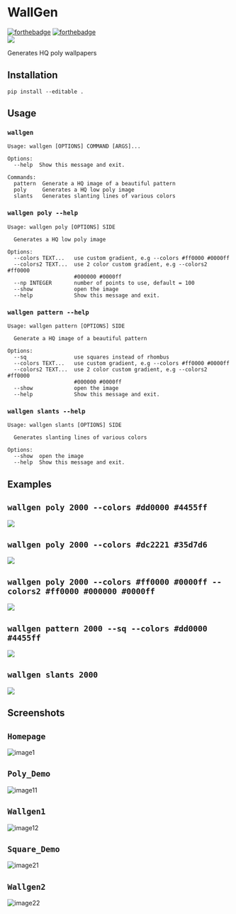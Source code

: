 # WallGen
[![forthebadge](https://forthebadge.com/images/badges/made-with-python.svg)](https://forthebadge.com)   [![forthebadge](https://forthebadge.com/images/badges/built-with-love.svg)](https://forthebadge.com)  
[![](https://img.shields.io/badge/Demo-yellow.svg?style=for-the-badge)](http://wallgen.herokuapp.com/)


Generates HQ poly wallpapers

## Installation 

`pip install --editable .`

## Usage

### `wallgen`

```
Usage: wallgen [OPTIONS] COMMAND [ARGS]...

Options:
  --help  Show this message and exit.

Commands:
  pattern  Generate a HQ image of a beautiful pattern
  poly     Generates a HQ low poly image
  slants   Generates slanting lines of various colors
```

### `wallgen poly --help`

```
Usage: wallgen poly [OPTIONS] SIDE

  Generates a HQ low poly image

Options:
  --colors TEXT...   use custom gradient, e.g --colors #ff0000 #0000ff
  --colors2 TEXT...  use 2 color custom gradient, e.g --colors2 #ff0000
                     #000000 #0000ff
  --np INTEGER       number of points to use, default = 100
  --show             open the image
  --help             Show this message and exit.
```

### `wallgen pattern --help`


```
Usage: wallgen pattern [OPTIONS] SIDE

  Generate a HQ image of a beautiful pattern

Options:
  --sq               use squares instead of rhombus
  --colors TEXT...   use custom gradient, e.g --colors #ff0000 #0000ff
  --colors2 TEXT...  use 2 color custom gradient, e.g --colors2 #ff0000
                     #000000 #0000ff
  --show             open the image
  --help             Show this message and exit.
```

### `wallgen slants --help`

```
Usage: wallgen slants [OPTIONS] SIDE

  Generates slanting lines of various colors

Options:
  --show  open the image
  --help  Show this message and exit.
```

## Examples

## `wallgen poly 2000 --colors #dd0000 #4455ff`

![](./images/demo1.png)

## `wallgen poly 2000 --colors #dc2221 #35d7d6`

![](./images/demo2.png)

## `wallgen poly 2000 --colors #ff0000 #0000ff --colors2 #ff0000 #000000 #0000ff`

![](./images/demo5.png)

## `wallgen pattern 2000 --sq --colors #dd0000 #4455ff`

![](./images/demo3.png)

## `wallgen slants 2000`

![](./images/demo4.png)


## Screenshots

## `Homepage`

![image1](https://user-images.githubusercontent.com/35899910/46815188-0a84d280-cd98-11e8-9d74-20ffd4239148.png)

## `Poly_Demo`

![image11](https://user-images.githubusercontent.com/35899910/46815367-664f5b80-cd98-11e8-9247-1e96dac8b8e1.png)

## `Wallgen1`

![image12](https://user-images.githubusercontent.com/35899910/46815734-22108b00-cd99-11e8-9ec5-006118b87532.png)

## `Square_Demo`

![image21](https://user-images.githubusercontent.com/35899910/46815830-53895680-cd99-11e8-8795-fa8f6731e153.png)

## `Wallgen2`

![image22](https://user-images.githubusercontent.com/35899910/46815900-76b40600-cd99-11e8-8123-966446e9c0b7.png)

